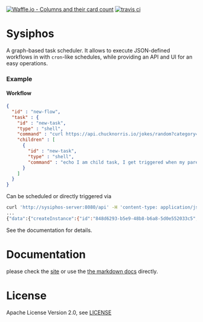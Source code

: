 [![Waffle.io - Columns and their card count](https://badge.waffle.io/flowtick/sysiphos.png?columns=all)](https://waffle.io/flowtick/sysiphos?utm_source=badge)
[![travis ci](https://api.travis-ci.org/flowtick/sysiphos.svg?branch=master)](https://travis-ci.org/flowtick/sysiphos)

# Sysiphos

A graph-based task scheduler. It allows to execute JSON-defined workflows in with `cron`-like schedules,
while providing an API and UI for an easy operations.

### Example

#### Workflow

```json
{
  "id" : "new-flow",
  "task" : {
    "id" : "new-task",
    "type" : "shell",
    "command" : "curl https://api.chucknorris.io/jokes/random?category=${category!\"dev\"}",
    "children" : [
      {
        "id" : "new-task",
        "type" : "shell",
        "command" : "echo I am child task, I get triggered when my parent is done. "
      }
    ]
  }
}
``` 

Can be scheduled or directly triggered via 

```bash
curl 'http://sysiphos-server:8080/api' -H 'content-type: application/json' --data '{"query":"mutation { createInstance(flowDefinitionId: \"new-flow\", context: [ {key: \"category\", value: \"movie\"} ]) { id, status } }","variables":null}'
...
{"data":{"createInstance":{"id":"848d6293-b5e9-48b8-b6a8-5d0e552033c5","status":"Triggered"}}}% 
```

See the documentation for details.

# Documentation

please check the [site](https://flowtick.github.io/sysiphos) or use the [the markdown docs](docs) directly.

# License

Apache License Version 2.0, see [LICENSE](LICENSE)






